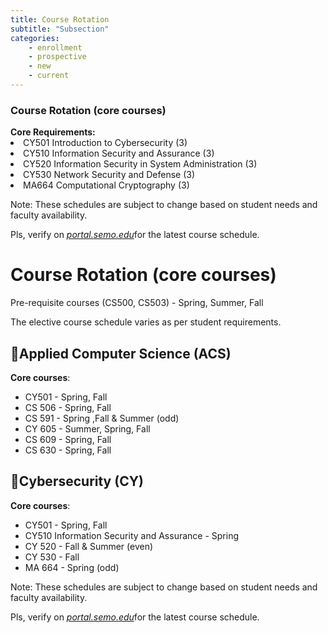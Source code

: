 ```yaml
---
title: Course Rotation
subtitle: "Subsection"
categories:
    - enrollment
    - prospective
    - new
    - current
---
```

<h3>Course Rotation (core courses)</h3>
<strong>Core Requirements:</strong>

<li>CY501 Introduction to Cybersecurity (3)</li>
<li>CY510 Information Security and Assurance (3)</li>
<li>CY520 Information Security in System Administration (3)</li>
<li>CY530 Network Security and Defense (3)</li>
<li>MA664 Computational Cryptography (3)</li>

Note: These schedules are subject to change based on student needs and faculty availability. 

Pls, verify on *<a href="https://my.semo.edu/dashboard" target="blank">portal.semo.edu*</a>for the latest course schedule.
# Course Rotation (core courses)

Pre-requisite courses (CS500, CS503) - Spring, Summer, Fall

The elective course schedule varies as per student requirements. 

## 📲Applied Computer Science (ACS)

**Core courses**:

- CY501 - Spring, Fall
- CS 506 - Spring, Fall
- CS 591 - Spring ,Fall & Summer (odd)
- CY 605 - Summer, Spring, Fall
- CS 609 - Spring, Fall
- CS 630 - Spring, Fall

## 🔐Cybersecurity (CY)

**Core courses**:

- CY501 - Spring, Fall
- CY510 Information Security and Assurance - Spring
- CY 520 -  Fall & Summer (even)
- CY 530 -  Fall
- MA 664 - Spring (odd)

Note: These schedules are subject to change based on student needs and faculty availability. 

Pls, verify on *<a href="https://my.semo.edu/dashboard" target="blank">portal.semo.edu*</a>for the latest course schedule.